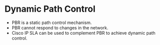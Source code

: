 # Dynamic Path Control
    
* PBR is a static path control mechanism.
* PBR cannot respond to changes in the network.
* Cisco IP SLA can be used to complement PBR to achieve dynamic path control.

